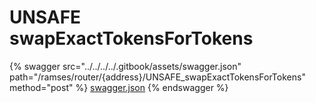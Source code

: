 # UNSAFE swapExactTokensForTokens

{% swagger src="../../../../.gitbook/assets/swagger.json" path="/ramses/router/{address}/UNSAFE_swapExactTokensForTokens" method="post" %}
[swagger.json](../../../../.gitbook/assets/swagger.json)
{% endswagger %}
